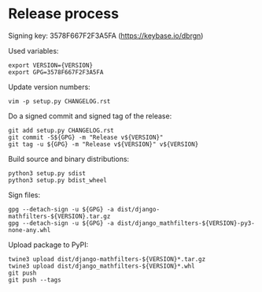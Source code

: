 # Release process

Signing key: 3578F667F2F3A5FA (https://keybase.io/dbrgn)

Used variables:

    export VERSION={VERSION}
    export GPG=3578F667F2F3A5FA

Update version numbers:

    vim -p setup.py CHANGELOG.rst

Do a signed commit and signed tag of the release:

    git add setup.py CHANGELOG.rst
    git commit -S${GPG} -m "Release v${VERSION}"
    git tag -u ${GPG} -m "Release v${VERSION}" v${VERSION}

Build source and binary distributions:

    python3 setup.py sdist
    python3 setup.py bdist_wheel

Sign files:

    gpg --detach-sign -u ${GPG} -a dist/django-mathfilters-${VERSION}.tar.gz
    gpg --detach-sign -u ${GPG} -a dist/django_mathfilters-${VERSION}-py3-none-any.whl

Upload package to PyPI:

    twine3 upload dist/django-mathfilters-${VERSION}*.tar.gz
    twine3 upload dist/django_mathfilters-${VERSION}*.whl
    git push
    git push --tags
